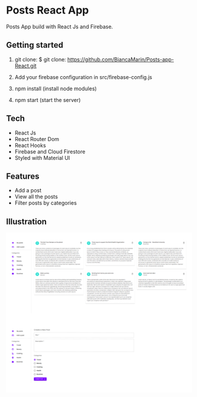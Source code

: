 # Posts React App

Posts App build with React Js and Firebase.

## Getting started

1. git clone: $ git clone: https://github.com/BiancaMarin/Posts-app-React.git

2. Add your firebase configuration in src/firebase-config.js

3. npm install (install node modules)

4. npm start (start the server)

## Tech

- React Js
- React Router Dom
- React Hooks
- Firebase and Cloud Firestore
- Styled with Material UI

## Features

- Add a post
- View all the posts
- Filter posts by categories

## Illustration

![Illustrate](src/images/Ilustration.png)
